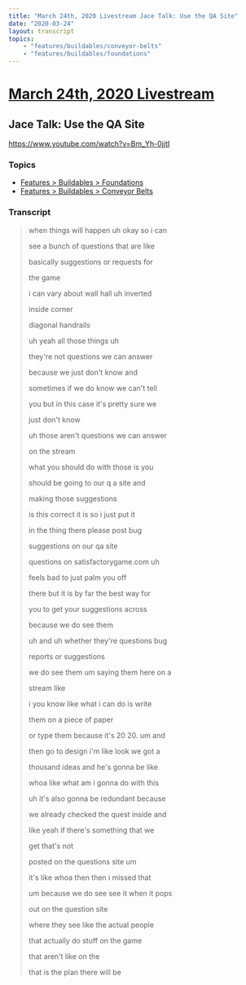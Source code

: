 ```yaml
---
title: "March 24th, 2020 Livestream Jace Talk: Use the QA Site"
date: "2020-03-24"
layout: transcript
topics:
    - "features/buildables/conveyor-belts"
    - "features/buildables/foundations"
---
```

# [March 24th, 2020 Livestream](../2020-03-24.md)
## Jace Talk: Use the QA Site
https://www.youtube.com/watch?v=Bm_Yh-0jjtI

### Topics
* [Features > Buildables > Foundations](../topics/features/buildables/foundations.md)
* [Features > Buildables > Conveyor Belts](../topics/features/buildables/conveyor-belts.md)

### Transcript

> when things will happen uh okay so i can
> 
> see a bunch of questions that are like
> 
> basically suggestions or requests for
> 
> the game
> 
> i can vary about wall hall uh inverted
> 
> inside corner
> 
> diagonal handrails
> 
> uh yeah all those things uh
> 
> they're not questions we can answer
> 
> because we just don't know and
> 
> sometimes if we do know we can't tell
> 
> you but in this case it's pretty sure we
> 
> just don't know
> 
> uh those aren't questions we can answer
> 
> on the stream
> 
> what you should do with those is you
> 
> should be going to our q a site and
> 
> making those suggestions
> 
> is this correct it is so i just put it
> 
> in the thing there please post bug
> 
> suggestions on our qa site
> 
> questions on satisfactorygame.com uh
> 
> feels bad to just palm you off
> 
> there but it is by far the best way for
> 
> you to get your suggestions across
> 
> because we do see them
> 
> uh and uh whether they're questions bug
> 
> reports or suggestions
> 
> we do see them um saying them here on a
> 
> stream like
> 
> i you know like what i can do is write
> 
> them on a piece of paper
> 
> or type them because it's 20 20. um and
> 
> then go to design i'm like look we got a
> 
> thousand ideas and he's gonna be like
> 
> whoa like what am i gonna do with this
> 
> uh it's also gonna be redundant because
> 
> we already checked the quest inside and
> 
> like yeah if there's something that we
> 
> get that's not
> 
> posted on the questions site um
> 
> it's like whoa then then i missed that
> 
> um because we do see see it when it pops
> 
> out on the question site
> 
> where they see like the actual people
> 
> that actually do stuff on the game
> 
> that aren't like on the
> 
> that is the plan there will be
> 

